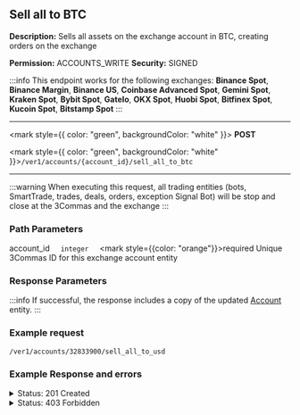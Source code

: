 ## Sell all to BTC

**Description:**  Sells all assets on the exchange account in BTC, creating orders on the exchange

**Permission:** ACCOUNTS_WRITE
**Security:** SIGNED

:::info
This endpoint works for the following exchanges: **Binance Spot**, **Binance Margin**, **Binance US**, **Coinbase Advanced Spot**, **Gemini Spot**, **Kraken Spot**, **Bybit Spot**, **GateIo**, **OKX Spot**, **Huobi Spot**, **Bitfinex Spot**, **Kucoin Spot**, **Bitstamp Spot**
:::

----------

<mark style={{ color: "green", backgroundColor: "white" }}> **POST**</mark>

<mark style={{ color: "green", backgroundColor: "white" }}>`/ver1/accounts/{account_id}/sell_all_to_btc`</mark>

----------

:::warning
When executing this request, all trading entities (bots, SmartTrade, trades, deals, orders, exception Signal Bot) will be stop and close at the 3Commas and the exchange
:::

### Path Parameters

   account_id&nbsp;&nbsp;&nbsp;&nbsp;&nbsp;<code>integer</code>&nbsp;&nbsp;&nbsp;&nbsp;&nbsp;<mark style={{color: "orange"}}>required</mark>
   Unique 3Commas ID for this exchange account entity

### Response Parameters

:::info
If successful, the response includes a copy of the updated [Account](./README.md) entity.
:::

### Example request

```
/ver1/accounts/32833900/sell_all_to_usd
```

### Example Response and errors

<details>
<summary>Status: 201 Created</summary>

```json
{
    "id": 32402783,
    "auto_balance_period": 12,
    "auto_balance_portfolio_id": null,
    "auto_balance_currency_change_limit": null,
    "autobalance_enabled": false,
    "hedge_mode_available": false,
    "hedge_mode_enabled": false,
    "is_locked": false,
    "smart_trading_supported": true,
    "smart_selling_supported": true,
    "available_for_trading": {},
    "stats_supported": true,
    "trading_supported": true,
    "market_buy_supported": true,
    "market_sell_supported": true,
    "conditional_buy_supported": true,
    "bots_allowed": true,
    "bots_ttp_allowed": true,
    "bots_tsl_allowed": true,
    "gordon_bots_available": true,
    "multi_bots_allowed": true,
    "created_at": "2023-06-19T16:50:57.303Z",
    "updated_at": "2023-06-19T17:16:29.008Z",
    "last_auto_balance": null,
    "fast_convert_available": true,
    "grid_bots_allowed": true,
    "api_key_invalid": false,
    "market_icon": "https://3commas.io/img/exchanges/binance.png",
    "deposit_enabled": true,
    "include_in_summary": true,
    "supported_market_types": [
        "spot"
    ],
    "primary_display_currency_profit_percentage": {
        "currency": "USD",
        "amount": "4.08"
    },
    "primary_display_currency_profit": {
        "currency": "USD",
        "amount": "1.1904074327111530753265032408092397310973795168"
    },
    "day_profit_primary_display_currency_percentage": {
        "currency": "USD",
        "amount": "1.0106"
    },
    "day_profit_primary_display_currency": {
        "currency": "USD",
        "amount": "0.303798359197846162240938425994424916390118897162"
    },
    "primary_display_currency_amount": {
        "currency": "USD",
        "amount": "30.3654836868311530753265032408092397310973795168"
    },
    "total_primary_display_currency_profit": {
        "currency": "USD",
        "amount": 6.365483686831153
    },
    "available_include_in_summary": true,
    "api_key": "yzNYzv8a0VEBwsrhc3MDpHZ7XMqa1vJqSqHzpfjjKpdFF9SbQsVQKRl3hKNyZU45",
    "name": "My Binance US",
    "auto_balance_method": null,
    "auto_balance_error": null,
    "customer_id": null,
    "subaccount_name": null,
    "lock_reason": null,
    "btc_amount": "0.00048354921680019174575329053051358334806752",
    "usd_amount": "30.3654836868311530753265032408092397310973795168",
    "day_profit_btc": "0.000004484441392636909809798397735805570289805668147599",
    "day_profit_usd": "0.303798359197846162240938425994424916390118897162",
    "day_profit_btc_percentage": "0.94",
    "day_profit_usd_percentage": "1.01",
    "btc_profit": "-0.00000742390628421825424670946948641665193248",
    "usd_profit": "1.1904074327111530753265032408092397310973795168",
    "usd_profit_percentage": "4.08",
    "btc_profit_percentage": "-1.51",
    "total_btc_profit": "-0.0003449895239452033",
    "total_usd_profit": "6.365483686831153",
    "pretty_display_type": "BinanceUs",
    "exchange_name": "Binance US Spot",
    "market_code": "binance_us",
    "api_keys_state": "ok"
}
```

</details>
<details>
<summary>Status: 403 Forbidden</summary>
```json
{
    "error": "Forbidden. Unavailable for this account."
}
```
</details>
